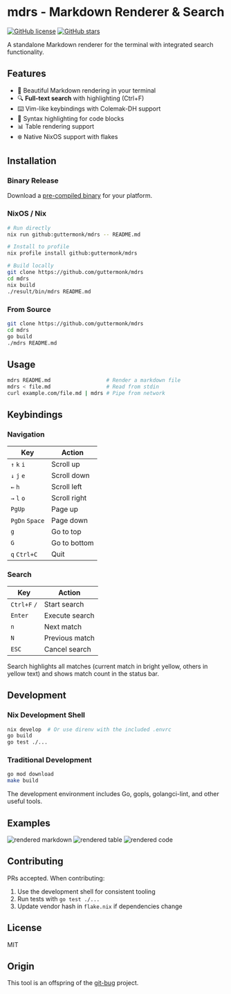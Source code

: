 # mdrs - Markdown Renderer & Search

[![GitHub license](https://img.shields.io/github/license/guttermonk/mdrs.svg?style=for-the-badge)](https://github.com/guttermonk/mdrs/blob/master/LICENSE)
[![GitHub stars](https://img.shields.io/github/stars/guttermonk/mdrs?style=for-the-badge)](https://github.com/guttermonk/mdrs/stargazers)

A standalone Markdown renderer for the terminal with integrated search functionality.

## Features

- 📖 Beautiful Markdown rendering in your terminal
- 🔍 **Full-text search** with highlighting (Ctrl+F)
- ⌨️ Vim-like keybindings with Colemak-DH support
- 🎨 Syntax highlighting for code blocks
- 📊 Table rendering support
- ❄️ Native NixOS support with flakes

## Installation

### Binary Release
Download a [pre-compiled binary](https://github.com/guttermonk/mdrs/releases/latest) for your platform.

### NixOS / Nix
```bash
# Run directly
nix run github:guttermonk/mdrs -- README.md

# Install to profile
nix profile install github:guttermonk/mdrs

# Build locally
git clone https://github.com/guttermonk/mdrs
cd mdrs
nix build
./result/bin/mdrs README.md
```

### From Source
```bash
git clone https://github.com/guttermonk/mdrs
cd mdrs
go build
./mdrs README.md
```

## Usage

```bash
mdrs README.md                  # Render a markdown file
mdrs < file.md                  # Read from stdin
curl example.com/file.md | mdrs # Pipe from network
```

## Keybindings

### Navigation
| Key | Action |
|-----|--------|
| `↑` `k` `i` | Scroll up |
| `↓` `j` `e` | Scroll down |
| `←` `h` | Scroll left |
| `→` `l` `o` | Scroll right |
| `PgUp` | Page up |
| `PgDn` `Space` | Page down |
| `g` | Go to top |
| `G` | Go to bottom |
| `q` `Ctrl+C` | Quit |

### Search
| Key | Action |
|-----|--------|
| `Ctrl+F` `/` | Start search |
| `Enter` | Execute search |
| `n` | Next match |
| `N` | Previous match |
| `ESC` | Cancel search |

Search highlights all matches (current match in bright yellow, others in yellow text) and shows match count in the status bar.

## Development

### Nix Development Shell
```bash
nix develop  # Or use direnv with the included .envrc
go build
go test ./...
```

### Traditional Development
```bash
go mod download
make build
```

The development environment includes Go, gopls, golangci-lint, and other useful tools.

## Examples

![rendered markdown](examples/markdown.png)
![rendered table](examples/table.png)
![rendered code](examples/code.png)

## Contributing

PRs accepted. When contributing:
1. Use the development shell for consistent tooling
2. Run tests with `go test ./...`
3. Update vendor hash in `flake.nix` if dependencies change

## License

MIT

## Origin

This tool is an offspring of the [git-bug](https://github.com/MichaelMure/git-bug) project.

